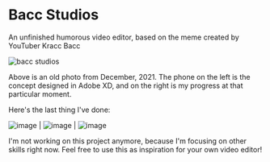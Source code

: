 # Bacc Studios
An unfinished humorous video editor, based on the meme created by YouTuber Kracc Bacc

![bacc studios](https://user-images.githubusercontent.com/76597978/162852742-0a29fb40-f7ca-4c40-8f32-891eef6e8907.jpg)

Above is an old photo from December, 2021. The phone on the left is the concept designed in Adobe XD, and on the right is my progress at that particular moment.

Here's the last thing I've done:

![image](https://user-images.githubusercontent.com/76597978/162853129-3c8f6d16-bba2-4372-a305-2a8b9854f9b4.png)  | ![image](https://user-images.githubusercontent.com/76597978/162853490-71d0dbfd-9413-4840-8f29-dfb1bbc64bd9.png) | ![image](https://user-images.githubusercontent.com/76597978/162853203-f2c2fa73-c338-4386-a363-0bdca8666302.png) 

I'm not working on this project anymore, because I'm focusing on other skills right now. Feel free to use this as inspiration for your own video editor!
